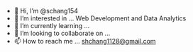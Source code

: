 - 👋 Hi, I’m @schang154
- 👀 I’m interested in ... Web Development and Data Analytics
- 🌱 I’m currently learning ... 
- 💞️ I’m looking to collaborate on ...
- 📫 How to reach me ... shchang1128@gmail.com

<!---
schang154/schang154 is a ✨ special ✨ repository because its `README.md` (this file) appears on your GitHub profile.
You can click the Preview link to take a look at your changes.
--->
